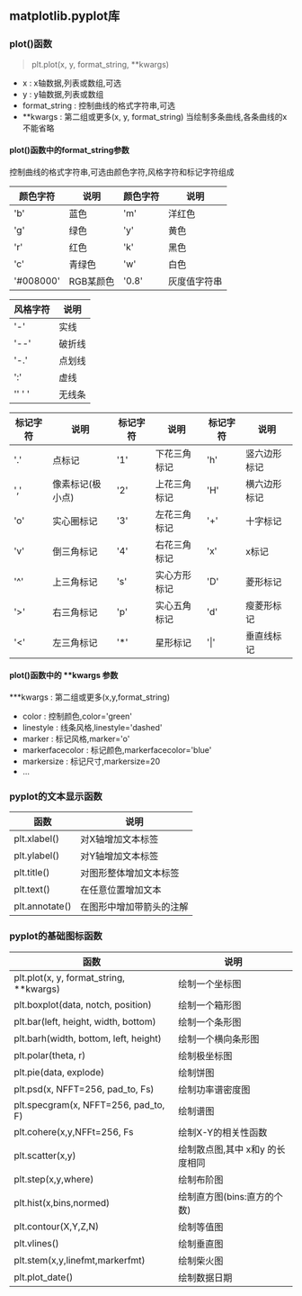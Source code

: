 ## matplotlib.pyplot库

### plot()函数
>plt.plot(x, y, format_string, **kwargs)
- x : x轴数据,列表或数组,可选
- y : y轴数据,列表或数组
- format_string : 控制曲线的格式字符串,可选
- **kwargs : 第二组或更多(x, y, format_string)
    当绘制多条曲线,各条曲线的x不能省略

#### plot()函数中的format_string参数

控制曲线的格式字符串,可选由颜色字符,风格字符和标记字符组成

|颜色字符|说明|颜色字符|说明|
|-|-|-|-|
|'b'|蓝色|'m'|洋红色|
|'g'|绿色|'y'|黄色|
|'r'|红色|'k'|黑色|
|'c'|青绿色|'w'|白色|
|'#008000'|RGB某颜色|'0.8'|灰度值字符串|

|风格字符|说明|
|-|-|
|'-'|实线|
|'--'|破折线|
|'-.'|点划线|
|':'|虚线|
|''  ' '|无线条|

|标记字符|说明|标记字符|说明|标记字符|说明|
|-|-|-|-|-|-|
|'.'|点标记|'1'|下花三角标记|'h'|竖六边形标记|
|','|像素标记(极小点)|'2'|上花三角标记|'H'|横六边形标记|
|'o'|实心圈标记|'3'|左花三角标记|'+'|十字标记|
|'v'|倒三角标记|'4'|右花三角标记|'x'|x标记|
|'^'|上三角标记|'s'|实心方形标记|'D'|菱形标记|
|'>'|右三角标记|'p'|实心五角标记|'d'|瘦菱形标记|
|'<'|左三角标记|'*'|星形标记|'\|'|垂直线标记|

#### plot()函数中的 **kwargs 参数
***kwargs : 第二组或更多(x,y,format_string)
- color : 控制颜色,color='green'
- linestyle : 线条风格,linestyle='dashed'
- marker : 标记风格,marker='o'
- markerfacecolor : 标记颜色,markerfacecolor='blue'
- markersize : 标记尺寸,markersize=20
- ...

### pyplot的文本显示函数
|函数|说明|
|-|-|
|plt.xlabel()|对X轴增加文本标签|
|plt.ylabel()|对Y轴增加文本标签|
|plt.title()|对图形整体增加文本标签|
|plt.text()|在任意位置增加文本|
|plt.annotate()|在图形中增加带箭头的注解|

### pyplot的基础图标函数
|函数|说明|
|-|-|
|plt.plot(x, y, format_string, **kwargs)|绘制一个坐标图|
|plt.boxplot(data, notch, position)|绘制一个箱形图|
|plt.bar(left, height, width, bottom)|绘制一个条形图|
|plt.barh(width, bottom, left, height)|绘制一个横向条形图|
|plt.polar(theta, r)|绘制极坐标图|
|plt.pie(data, explode)|绘制饼图|
|plt.psd(x, NFFT=256, pad_to, Fs)|绘制功率谱密度图|
|plt.specgram(x, NFFT=256, pad_to, F)|绘制谱图|
|plt.cohere(x,y,NFFt=256, Fs|绘制X-Y的相关性函数|
|plt.scatter(x,y)|绘制散点图,其中 x和y 的长度相同|
|plt.step(x,y,where)|绘制布阶图|
|plt.hist(x,bins,normed)|绘制直方图(bins:直方的个数)|
|plt.contour(X,Y,Z,N)|绘制等值图|
|plt.vlines()|绘制垂直图|
|plt.stem(x,y,linefmt,markerfmt)|绘制柴火图|
|plt.plot_date()|绘制数据日期|
